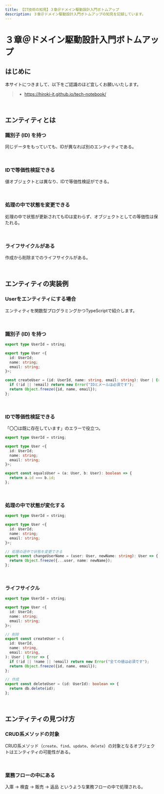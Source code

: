 ```yaml
---
title: 【IT技術の知見】３章＠ドメイン駆動設計入門ボトムアップ
description: ３章＠ドメイン駆動設計入門ボトムアップの知見を記録しています。
---
```


# ３章＠ドメイン駆動設計入門ボトムアップ

## はじめに

本サイトにつきまして、以下をご認識のほど宜しくお願いいたします。

> - https://hiroki-it.github.io/tech-notebook/

<br>

## エンティティとは

### 識別子 (ID) を持つ

同じデータをもっていても、IDが異なれば別のエンティティである。

<br>

### IDで等価性検証できる

値オブジェクトとは異なり、IDで等価性検証ができる。

<br>

### 処理の中で状態を変更できる

処理の中で状態が更新されてもIDは変わらず、オブジェクトとしての等価性は保たれる。

<br>

### ライフサイクルがある

作成から削除までのライフサイクルがある。

<br>

## エンティティの実装例

### Userをエンティティにする場合

エンティティを関数型プログラミングかつTypeScriptで紹介します。

<br>

### 識別子 (ID) を持つ

```typescript
export type UserId = string;

export type User <{
  id: UserId;
  name: string;
  email: string;
}>;
```

```typescript
const createUser = (id: UserId, name: string, email: string): User | Error => {
  if (!id || !email) return new Error("IDとメールは必須です");
  return Object.freeze({id, name, email});
};
```

<br>

### IDで等価性検証できる

「〇〇は既に存在しています」のエラーで役立つ。

```typescript
export type UserId = string;

export type User <{
  id: UserId;
  name: string;
  email: string;
}>;
```

```typescript
export const equalsUser = (a: User, b: User): boolean => {
  return a.id === b.id;
};
```

<br>

### 処理の中で状態が変化する

```typescript
export type UserId = string;

export type User <{
  id: UserId;
  name: string;
  email: string;
}>;
```

```typescript
// 処理の途中で状態を変更できる
export const changeUserName = (user: User, newName: string): User => {
  return Object.freeze({...user, name: newName});
};
```

<br>

### ライフサイクル

```typescript
export type UserId = string;

export type User <{
  id: UserId;
  name: string;
  email: string;
}>;
```

```typescript
// 削除
export const createUser = (
  id: UserId,
  name: string,
  email: string,
): User | Error => {
  if (!id || !name || !email) return new Error("全ての値は必須です");
  return Object.freeze({id, name, email});
};

// 作成
export const deleteUser = (id: UserId): boolean => {
  return db.delete(id);
};
```

<br>

## エンティティの見つけ方

### CRUD系メソッドの対象

CRUD系メソッド（`create`、`find`、`update`、`delete`）の対象となるオブジェクトはエンティティの可能性がある。

<br>

### 業務フローの中にある

入庫 → 検査 → 販売 → 返品 というような業務フローの中で処理される。

<br>
